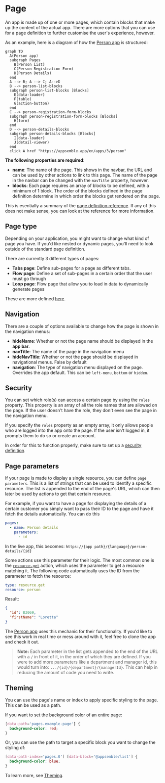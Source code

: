 # Page

An app is made up of one or more pages, which contain blocks that make up the content of the actual
app. There are more options that you can use for a page definition to further customise the user's
experience, however.

As an example, here is a diagram of how the [Person app](https://appsemble.app/en/apps/3/person) is
structured:

```mermaid
graph TD
  A(Person app)
  subgraph Pages
    B(Person List)
    C(Person Registration Form)
    D(Person Details)
  end
  A --> B; A --> C; A-->D
  B --> person-list-blocks
  subgraph person-list-blocks [Blocks]
    E(data-loader)
    F(table)
    G(action-button)
  end
  C --> person-registration-form-blocks
  subgraph person-registration-form-blocks [Blocks]
    H(form)
  end
  D --> person-details-blocks
  subgraph person-details-blocks [Blocks]
    I(data-loader)
    J(detail-viewer)
  end
  click A href "https://appsemble.app/en/apps/3/person"
```

**The following properties are required**:

- **name**: The name of the page. This shows in the navbar, the URL and can be used by other actions
  to link to this page. The name of the page in the navbar can be changed with the `navTitle`
  property, however.
- **blocks**: Each page requires an array of blocks to be defined, with a minimum of 1 block. The
  order of the blocks defined in the page definition determine in which order the blocks get
  rendered on the page.

This is esentially a summary of the
[page definition reference](../08-reference/app.mdx#-page-definition). If any of this does not make
sense, you can look at the reference for more information.

## Page type

Depending on your application, you might want to change what kind of page you have. If you'd like
nested or dynamic pages, you'll need to look outside of the standard page definition.

There are currently 3 different types of pages:

- **Tabs page**: Define sub-pages for a page as different tabs.
- **Flow page**: Define a set of sub-pages in a certain order that the user must go through
- **Loop page**: Flow page that allow you to load in data to dynamically generate pages

These are more defined [here](../03-guides/page-types.md).

## Navigation

There are a couple of options available to change how the page is shown in the navigation menus:

- **hideName**: Whether or not the page name should be displayed in the **app bar**.
- **navTitle**: The name of the page in the navigation menu
- **hideNavTitle**: Whether or not the page should be displayed in navigational menus. False by
  default
- **navigation**: The type of navigation menu displayed on the page. Overrides the app default. This
  can be `left-menu`, `bottom` or `hidden`.

## Security

You can set which role(s) can access a certain page by using the `roles` property. This property is
an array of all the role names that are allowed on the page. If the user doesn't have the role, they
don't even see the page in the navigation menu.

If you specify the `roles` property as an empty array, it only allows people who are logged into the
app onto the page. If the user isn't logged in, it prompts them to do so or create an account.

In order for this to function properly, make sure to set up a
[security definition](./security.md#security-definition).

## Page parameters

If your page is made to display a single resource, you can define `page parameters`. This is a list
of strings that can be used to identify a specific resource. The list is appended to the end of the
page's URL, which can then later be used by actions to get that certain resource.

For example, if you want to have a page for displaying the details of a certain customer you simply
want to pass their ID to the page and have it fetch the details automatically. You can do this

```yaml copy
pages:
  - name: Person details
    parameters:
      - id
```

In the live app, this becomes: `https://{app path}/{language}/person-details/{id}`

Some actions use this parameter for their logic. The most common one is the
[`resource.get`](../06-actions/resources.mdx#resourceget) action, which uses the parameter to get a
resource matching it. The following code automatically uses the ID from the parameter to fetch the
resource:

```yaml copy
type: resource.get
resource: person
```

Result:

```json
{
  "id": 83069,
  "firstName": "Loretta"
}
```

The [Person app](https://appsemble.app/en/apps/3/person) uses this mechanic for their functionality.
If you'd like to see this work in real time or mess around with it, feel free to clone the app and
check it out.

> **Note:** Each parameter in the list gets appended to the end of the URL with a `/` in front of
> it, in the order of which they are defined. If you were to add more parameters like a department
> and manager id, this would turn into: `.../{id}/{department}/{managerId}`. This can help in
> reducing the amount of code you need to write.

## Theming

You can use the page's name or index to apply specific styling to the page. This can be used as a
path.

If you want to set the background color of an entire page:

```css
[data-path='pages.example-page'] {
  background-color: red;
}
```

Or, you can use the path to target a specific block you want to change the styling of:

```css
[data-path-index='pages.0'] [data-block='@appsemble/list'] {
  background-color: blue;
}
```

To learn more, see [Theming](./theming.md#applying-themes-to-specific-blocks-or-pages).
